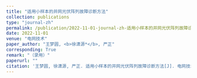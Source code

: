 ```yaml
---
title: "适用小样本的并网光伏阵列故障诊断方法"
collection: publications
type: "journal-zh"
permalink: /publication/2022-11-01-journal-zh-适用小样本的并网光伏阵列故障诊断方法
date: 2022-11-01
venue: "电网技术"
paper_author: "王梦圆, <b>徐潇源*</b>, 严正"
corresponding: True
remark: "（录用）"
paperurl: ""
citation: '王梦圆, 徐潇源, 严正. 适用小样本的并网光伏阵列故障诊断方法[J]. 电网技术, 2022.'
---
```

